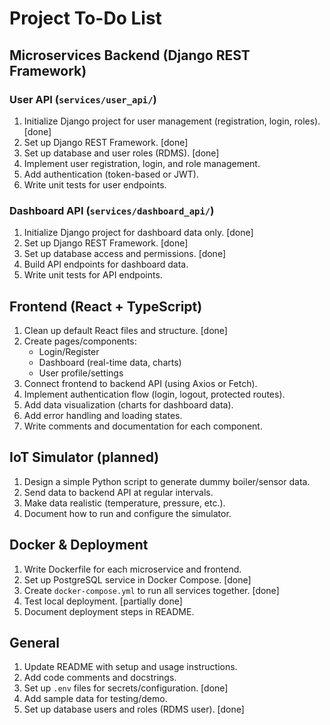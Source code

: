 # Project To-Do List

## Microservices Backend (Django REST Framework)

### User API (`services/user_api/`)
1. Initialize Django project for user management (registration, login, roles). [done]
2. Set up Django REST Framework. [done]
3. Set up database and user roles (RDMS). [done]
4. Implement user registration, login, and role management.
5. Add authentication (token-based or JWT).
6. Write unit tests for user endpoints.

### Dashboard API (`services/dashboard_api/`)
1. Initialize Django project for dashboard data only. [done]
2. Set up Django REST Framework. [done]
3. Set up database access and permissions. [done]
4. Build API endpoints for dashboard data.
5. Write unit tests for API endpoints.

## Frontend (React + TypeScript)
1. Clean up default React files and structure. [done]
2. Create pages/components:
   - Login/Register
   - Dashboard (real-time data, charts)
   - User profile/settings
3. Connect frontend to backend API (using Axios or Fetch).
4. Implement authentication flow (login, logout, protected routes).
5. Add data visualization (charts for dashboard data).
6. Add error handling and loading states.
7. Write comments and documentation for each component.

## IoT Simulator (planned)
1. Design a simple Python script to generate dummy boiler/sensor data.
2. Send data to backend API at regular intervals.
3. Make data realistic (temperature, pressure, etc.).
4. Document how to run and configure the simulator.

## Docker & Deployment
1. Write Dockerfile for each microservice and frontend.
2. Set up PostgreSQL service in Docker Compose. [done]
3. Create `docker-compose.yml` to run all services together. [done]
4. Test local deployment. [partially done]
5. Document deployment steps in README.

## General
1. Update README with setup and usage instructions.
2. Add code comments and docstrings.
3. Set up `.env` files for secrets/configuration. [done]
4. Add sample data for testing/demo.
5. Set up database users and roles (RDMS user). [done]
